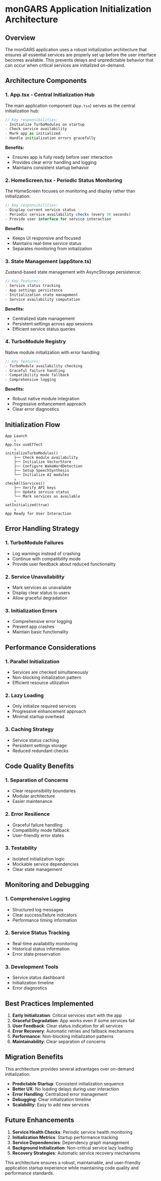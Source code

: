 # monGARS Application Initialization Architecture

## Overview

The monGARS application uses a robust initialization architecture that ensures all essential services are properly set up before the user interface becomes available. This prevents delays and unpredictable behavior that can occur when critical services are initialized on-demand.

## Architecture Components

### 1. App.tsx - Central Initialization Hub

The main application component (`App.tsx`) serves as the central initialization hub:

```typescript
// Key responsibilities:
- Initialize TurboModules on startup
- Check service availability 
- Mark app as initialized
- Handle initialization errors gracefully
```

**Benefits:**
- Ensures app is fully ready before user interaction
- Provides clear error handling and logging
- Maintains consistent startup behavior

### 2. HomeScreen.tsx - Periodic Status Monitoring

The HomeScreen focuses on monitoring and display rather than initialization:

```typescript
// Key responsibilities:
- Display current service status
- Periodic service availability checks (every 30 seconds)
- Provide user interface for service interaction
```

**Benefits:**
- Keeps UI responsive and focused
- Maintains real-time service status
- Separates monitoring from initialization

### 3. State Management (appStore.ts)

Zustand-based state management with AsyncStorage persistence:

```typescript
// Key features:
- Service status tracking
- App settings persistence
- Initialization state management
- Service availability computation
```

**Benefits:**
- Centralized state management
- Persistent settings across app sessions
- Efficient service status queries

### 4. TurboModule Registry

Native module initialization with error handling:

```typescript
// Key features:
- TurboModule availability checking
- Graceful failure handling
- Compatibility mode fallback
- Comprehensive logging
```

**Benefits:**
- Robust native module integration
- Progressive enhancement approach
- Clear error diagnostics

## Initialization Flow

```
App Launch
    ↓
App.tsx useEffect
    ↓
initializeTurboModules()
    ├── Check module availability
    ├── Initialize VectorStore
    ├── Configure WakeWordDetection
    ├── Setup SpeechSynthesis
    └── Initialize AI modules
    ↓
checkAllServices()
    ├── Verify API keys
    ├── Update service status
    └── Mark services as available
    ↓
setInitialized(true)
    ↓
App Ready for User Interaction
```

## Error Handling Strategy

### 1. TurboModule Failures
- Log warnings instead of crashing
- Continue with compatibility mode
- Provide user feedback about reduced functionality

### 2. Service Unavailability
- Mark services as unavailable
- Display clear status to users
- Allow graceful degradation

### 3. Initialization Errors
- Comprehensive error logging
- Prevent app crashes
- Maintain basic functionality

## Performance Considerations

### 1. Parallel Initialization
- Services are checked simultaneously
- Non-blocking initialization pattern
- Efficient resource utilization

### 2. Lazy Loading
- Only initialize required services
- Progressive enhancement approach
- Minimal startup overhead

### 3. Caching Strategy
- Service status caching
- Persistent settings storage
- Reduced redundant checks

## Code Quality Benefits

### 1. Separation of Concerns
- Clear responsibility boundaries
- Modular architecture
- Easier maintenance

### 2. Error Resilience
- Graceful failure handling
- Compatibility mode fallback
- User-friendly error states

### 3. Testability
- Isolated initialization logic
- Mockable service dependencies
- Clear state management

## Monitoring and Debugging

### 1. Comprehensive Logging
- Structured log messages
- Clear success/failure indicators
- Performance timing information

### 2. Service Status Tracking
- Real-time availability monitoring
- Historical status information
- Error state preservation

### 3. Development Tools
- Service status dashboard
- Initialization timeline
- Error diagnostics

## Best Practices Implemented

1. **Early Initialization**: Critical services start with the app
2. **Graceful Degradation**: App works even if some services fail
3. **User Feedback**: Clear status indication for all services
4. **Error Recovery**: Automatic retries and fallback mechanisms
5. **Performance**: Non-blocking initialization patterns
6. **Maintainability**: Clear separation of concerns

## Migration Benefits

This architecture provides several advantages over on-demand initialization:

- **Predictable Startup**: Consistent initialization sequence
- **Better UX**: No loading delays during user interaction
- **Error Handling**: Centralized error management
- **Debugging**: Clear initialization timeline
- **Scalability**: Easy to add new services

## Future Enhancements

1. **Service Health Checks**: Periodic service health monitoring
2. **Initialization Metrics**: Startup performance tracking
3. **Service Dependencies**: Dependency graph management
4. **Background Initialization**: Non-critical service lazy loading
5. **Recovery Strategies**: Automatic service recovery mechanisms

This architecture ensures a robust, maintainable, and user-friendly application startup experience while maintaining code quality and performance standards.